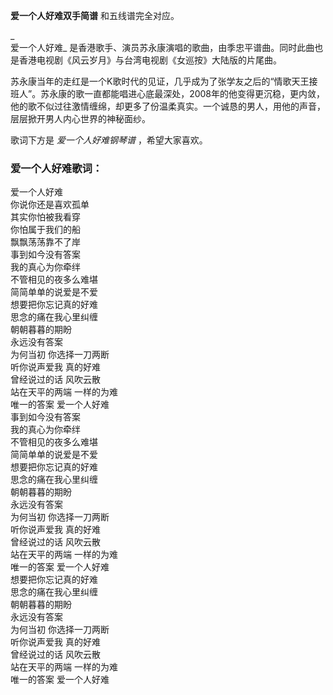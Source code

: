 

**爱一个人好难双手简谱** 和五线谱完全对应。

_  
爱一个人好难_ 是香港歌手、演员苏永康演唱的歌曲，由季忠平谱曲。同时此曲也是香港电视剧《风云岁月》与台湾电视剧《女巡按》大陆版的片尾曲。

  
苏永康当年的走红是一个K歌时代的见证，几乎成为了张学友之后的“情歌天王接班人”。苏永康的歌一直都能唱进心底最深处，2008年的他变得更沉稳，更内敛，他的歌不似过往激情缠绵，却更多了份温柔真实。一个诚恳的男人，用他的声音，层层掀开男人内心世界的神秘面纱。

  
歌词下方是 _爱一个人好难钢琴谱_ ，希望大家喜欢。

### 爱一个人好难歌词：

爱一个人好难  
你说你还是喜欢孤单  
其实你怕被我看穿  
你怕属于我们的船  
飘飘荡荡靠不了岸  
事到如今没有答案  
我的真心为你牵绊  
不管相见的夜多么难堪  
简简单单的说爱是不爱  
想要把你忘记真的好难  
思念的痛在我心里纠缠  
朝朝暮暮的期盼  
永远没有答案  
为何当初 你选择一刀两断  
听你说声爱我 真的好难  
曾经说过的话 风吹云散  
站在天平的两端 一样的为难  
唯一的答案 爱一个人好难  
事到如今没有答案  
我的真心为你牵绊  
不管相见的夜多么难堪  
简简单单的说爱是不爱  
想要把你忘记真的好难  
思念的痛在我心里纠缠  
朝朝暮暮的期盼  
永远没有答案  
为何当初 你选择一刀两断  
听你说声爱我 真的好难  
曾经说过的话 风吹云散  
站在天平的两端 一样的为难  
唯一的答案 爱一个人好难  
想要把你忘记真的好难  
思念的痛在我心里纠缠  
朝朝暮暮的期盼  
永远没有答案  
为何当初 你选择一刀两断  
听你说声爱我 真的好难  
曾经说过的话 风吹云散  
站在天平的两端 一样的为难  
唯一的答案 爱一个人好难

